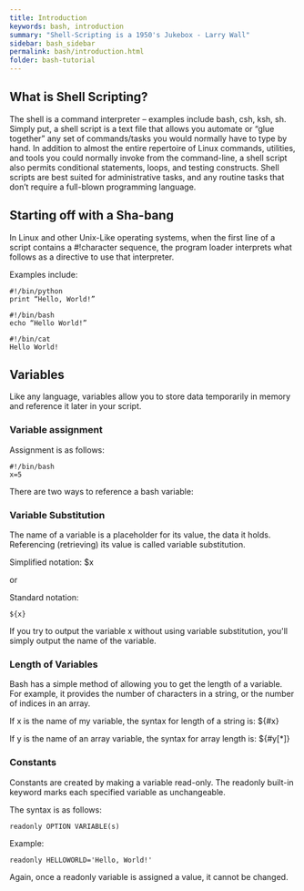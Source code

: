 ```yaml
---
title: Introduction
keywords: bash, introduction
summary: "Shell-Scripting is a 1950's Jukebox - Larry Wall"
sidebar: bash_sidebar
permalink: bash/introduction.html
folder: bash-tutorial
---
```


## What is Shell Scripting?

The shell is a command interpreter – examples include bash, csh, ksh, sh. Simply
put, a shell script is a text file that allows you automate or “glue together”
any set of commands/tasks you would normally have to type by hand. In addition
to almost the entire repertoire of Linux commands, utilities, and tools you
could normally invoke from the command-line, a shell script also permits
conditional statements, loops, and testing constructs. Shell scripts are best
suited for administrative tasks, and any routine tasks that don’t require a
full-blown programming language.

## Starting off with a Sha-bang

In Linux and other Unix-Like operating systems, when the first line of a script
contains a #!character sequence, the program loader interprets what follows as a
directive to use that interpreter.

Examples include:

    #!/bin/python
    print “Hello, World!”

    #!/bin/bash
    echo “Hello World!”

    #!/bin/cat
    Hello World!

## Variables
Like any language, variables allow you to store data temporarily in memory and
reference it later in your script.

### Variable assignment

Assignment is as follows:

    #!/bin/bash
    x=5

There are two ways to reference a bash variable:

### Variable Substitution
The name of a variable is a placeholder for its value, the data it holds.
Referencing (retrieving) its value is called variable substitution.

Simplified notation:
    $x

or

Standard notation:

    ${x}

If you try to output the variable x without using variable substitution, you'll
simply output the name of the variable.

### Length of Variables
Bash has a simple method of allowing you to get the length of a variable. For
example, it provides the number of characters in a string, or the number of
indices in an array.

If x is the name of my variable, the syntax for length of a string is:
    ${#x}

If y is the name of an array variable, the syntax for array length is:
    ${#y[*]}

### Constants
Constants are created by making a variable read-only.  The readonly built-in
keyword marks each specified variable as unchangeable.

The syntax is as follows:

    readonly OPTION VARIABLE(s)

Example:

    readonly HELLOWORLD='Hello, World!'

Again, once a readonly variable is assigned a value, it cannot be changed.
